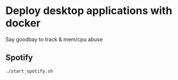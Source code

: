 # Deploy desktop applications with docker

Say goodbay to track & mem/cpu abuse

## Spotify

```bash
./start_spotify.sh
```
